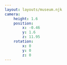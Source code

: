 ```yaml
---
layout: layouts/museum.njk
camera:
    height: 1.6
    position:
        x: -0.46
        y: 1.6
        z: 11.95
    rotation:
        x: 0 
        y: 0 
        z: 0
---
```


